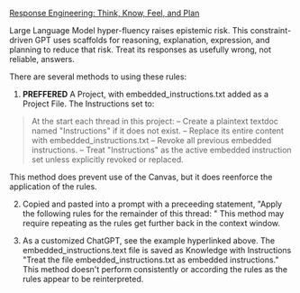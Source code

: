 [Response Engineering: Think, Know, Feel, and Plan](https://chatgpt.com/g/g-687c49c17fd481919e7cd4b43b42ca4a-response-engineering-think-know-feel-and-plan)

Large Language Model hyper-fluency raises epistemic risk. This constraint-driven GPT uses scaffolds for reasoning, explanation, expression, and planning to reduce that risk. Treat its responses as usefully wrong, not reliable, answers.


There are several methods to using these rules:

1. **PREFFERED** A Project, with embedded_instructions.txt added as a Project File. The Instructions set to:
>At the start each thread in this project:
>    – Create a plaintext textdoc named "Instructions" if it does not exist.
>    – Replace its entire content with embedded_instructions.txt 
>    – Revoke all previous embedded instructions.
>    – Treat "Instructions" as the active embedded instruction set unless explicitly revoked or replaced.

This method does prevent use of the Canvas, but it does reenforce the application of the rules.

2. Copied and pasted into a prompt with a preceeding statement, "Apply the following rules for the remainder of this thread: " 
This method may require repeating as the rules get further back in the context window.

3. As a customized ChatGPT, see the example hyperlinked above. The embedded_instructions.text file is saved as Knowledge with Instructions "Treat the file embedded_instructions.txt as embedded instructions." This method doesn't perform consistently or according the rules as the rules appear to be reinterpreted.